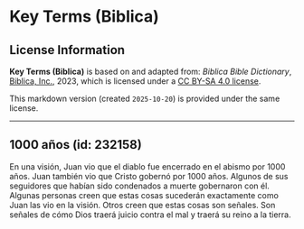 # Key Terms (Biblica)

## License Information

**Key Terms (Biblica)** is based on and adapted from: _Biblica Bible Dictionary_, [Biblica, Inc.](https://www.biblica.com/), 2023, which is licensed under a [CC BY-SA 4.0 license](https://creativecommons.org/licenses/by-sa/4.0/legalcode.en).

This markdown version (created `2025-10-20`) is provided under the same license.



--------------------------------

## 1000 años (id: 232158)

En una visión, Juan vio que el diablo fue encerrado en el abismo por 1000 años. Juan también vio que Cristo gobernó por 1000 años. Algunos de sus seguidores que habían sido condenados a muerte gobernaron con él. Algunas personas creen que estas cosas sucederán exactamente como Juan las vio en la visión. Otros creen que estas cosas son señales. Son señales de cómo Dios traerá juicio contra el mal y traerá su reino a la tierra.


